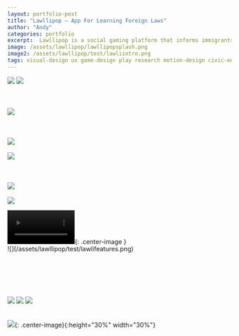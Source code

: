 ```yaml
---
layout: portfolio-post
title: "Lawllipop — App For Learning Foreign Laws"
author: "Andy"
categories: portfolio
excerpt:  Lawllipop is a social gaming platform that informs immigrants of important laws and regional customs. Play with your friends to learn about the essential information you need when traveling to a foreign country.
image: /assets/lawllipop/lawllipopsplash.png
image2: /assets/lawllipop/test/lawliintro.png
tags: visual-design ux game-design play research motion-design civic-engagement college
---
```

![](/assets/lawllipop/lawscreens1.png)
![](/assets/lawllipop/lawscreens2.png)
<br>
<br>
<br>
<br>
![](/assets/lawllipop/test/lawlistats.png)
<br>
<br>
<br>
<Br>
![](/assets/lawllipop/test/lawlipopquote.png)
<br>
<Br>
![](/assets/lawllipop/test/lawlicurrentweb.png)
<br>
<Br>
<br>
<br>
![](/assets/lawllipop/test/lawlihmw.png)
<br>
<br>
![](/assets/lawllipop/test/lawliinfo.png)

<video width="30%" autoplay loop controls>
  <source src="/assets/lawllipop/gameplay.mp4" type="video/mp4" />
</video>{: .center-image }
<br>
![](/assets/lawllipop/test/lawlifeatures.png)
<br>
<br>
<br>
<br>
<br>
<br>

![](/assets/lawllipop/img1.jpeg)
![](/assets/lawllipop/img2.jpeg)
![](/assets/lawllipop/img3.jpeg)
<br>
<Br>
<Br>
![](/assets/lawllipop/test/lawllipopsplash1.png){: .center-image}{:height="30%" width="30%"}
